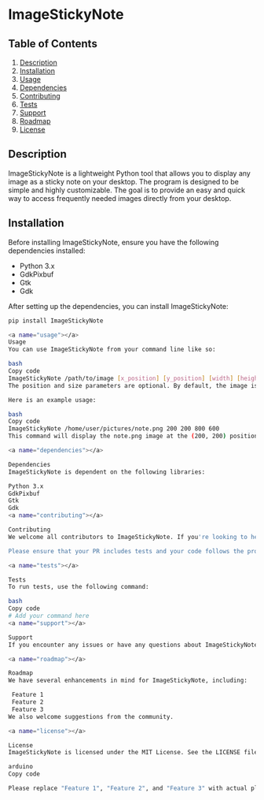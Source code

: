 # ImageStickyNote

## Table of Contents

1. [Description](#description)
2. [Installation](#installation)
3. [Usage](#usage)
4. [Dependencies](#dependencies)
5. [Contributing](#contributing)
6. [Tests](#tests)
7. [Support](#support)
8. [Roadmap](#roadmap)
9. [License](#license)

<a name="description"></a>
## Description

ImageStickyNote is a lightweight Python tool that allows you to display any image as a sticky note on your desktop. The program is designed to be simple and highly customizable. The goal is to provide an easy and quick way to access frequently needed images directly from your desktop.

<a name="installation"></a>
## Installation

Before installing ImageStickyNote, ensure you have the following dependencies installed:

- Python 3.x
- GdkPixbuf
- Gtk
- Gdk

After setting up the dependencies, you can install ImageStickyNote:

```bash
pip install ImageStickyNote

<a name="usage"></a>
Usage
You can use ImageStickyNote from your command line like so:

bash
Copy code
ImageStickyNote /path/to/image [x_position] [y_position] [width] [height]
The position and size parameters are optional. By default, the image is displayed at the top-left corner of the screen (0,0) with a size of 400x400 pixels.

Here is an example usage:

bash
Copy code
ImageStickyNote /home/user/pictures/note.png 200 200 800 600
This command will display the note.png image at the (200, 200) position on your screen with a width of 800 and a height of 600 pixels.

<a name="dependencies"></a>

Dependencies
ImageStickyNote is dependent on the following libraries:

Python 3.x
GdkPixbuf
Gtk
Gdk
<a name="contributing"></a>

Contributing
We welcome all contributors to ImageStickyNote. If you're looking to help, please first discuss the change you wish to make via an issue. Once we agree on the changes, you can proceed with making a pull request.

Please ensure that your PR includes tests and your code follows the project's code style.

<a name="tests"></a>

Tests
To run tests, use the following command:

bash
Copy code
# Add your command here
<a name="support"></a>

Support
If you encounter any issues or have any questions about ImageStickyNote, please open an issue on this repository.

<a name="roadmap"></a>

Roadmap
We have several enhancements in mind for ImageStickyNote, including:

 Feature 1
 Feature 2
 Feature 3
We also welcome suggestions from the community.

<a name="license"></a>

License
ImageStickyNote is licensed under the MIT License. See the LICENSE file for more details.

arduino
Copy code

Please replace "Feature 1", "Feature 2", and "Feature 3" with actual planned features, and fill in the command for running tests if applicable.
